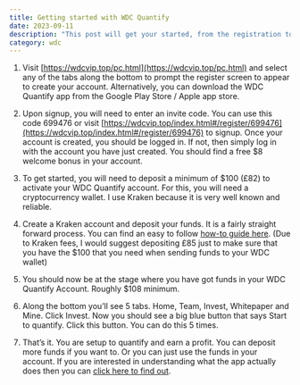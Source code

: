 ```yaml
---
title: Getting started with WDC Quantify
date: 2023-09-11
description: "This post will get your started, from the registration to your first quantification"
category: wdc
---
```


1. Visit [https://wdcvip.top/pc.html](https://wdcvip.top/pc.html) and select any of the tabs along the bottom to prompt the register screen to appear to create your account. Alternatively, you can download the WDC Quantify app from the Google Play Store / Apple app store.

2. Upon signup, you will need to enter an invite code. You can use this code 699476 or visit [https://wdcvip.top/index.html#/register/699476](https://wdcvip.top/index.html#/register/699476) to signup. Once your account is created, you should be logged in. If not, then simply log in with the account you have just created. You should find a free $8 welcome bonus in your account.

3. To get started, you will need to deposit a minimum of $100 (£82) to activate your WDC Quantify account. For this, you will need a cryptocurrency wallet. I use Kraken because it is very well known and reliable.

4. Create a Kraken account and deposit your funds. It is a fairly straight forward process. You can find an easy to follow [how-to guide here](/posts/kraken-to-wdc/). (Due to Kraken fees, I would suggest depositing £85 just to make sure that you have the $100 that you need when sending funds to your WDC wallet)

5. You should now be at the stage where you have got funds in your WDC Quantify Account. Roughly $108 minimum.

6. Along the bottom you’ll see 5 tabs. Home, Team, Invest, Whitepaper and Mine. Click Invest. Now you should see a big blue button that says Start to quantify. Click this button. You can do this 5 times. 

7. That’s it. You are setup to quantify and earn a profit. You can deposit more funds if you want to. Or you can just use the funds in your account. If you are interested in understanding what the app actually does then you can [click here to find out](/posts/about-wdc/).
